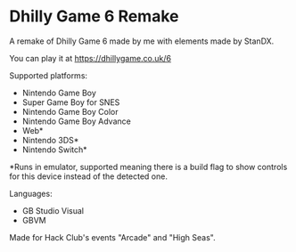 # Dhilly Game 6 Remake
A remake of Dhilly Game 6 made by me with elements made by StanDX.

You can play it at https://dhillygame.co.uk/6

Supported platforms:
* Nintendo Game Boy
* Super Game Boy for SNES
* Nintendo Game Boy Color
* Nintendo Game Boy Advance
* Web*
* Nintendo 3DS*
* Nintendo Switch*

*Runs in emulator, supported meaning there is a build flag to show controls for this device instead of the detected one.

Languages:
* GB Studio Visual
* GBVM

Made for Hack Club's events "Arcade" and "High Seas".

